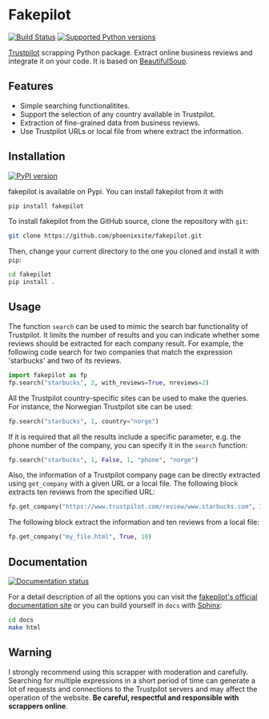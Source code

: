 # Fakepilot

[![Build Status](https://github.com/phoenixsite/fakepilot/actions/workflows/python-app.yml/badge.svg)](https://github.com/phoenixsite/fakepilot/actions/workflows/python-app.yml)
[![Supported Python
versions](https://img.shields.io/pypi/pyversions/fakepilot.svg)](https://pypi.org/project/fakepilot/)

[Trustpilot](https://www.trustpilot.com/) scrapping Python package.
Extract online business reviews and integrate it on your code.
It is based on [BeautifulSoup](https://www.crummy.com/software/BeautifulSoup/).

## Features
* Simple searching functionalitites.
* Support the selection of any country available in Trustpilot.
* Extraction of fine-grained data from business reviews.
* Use Trustpilot URLs or local file from where extract the information.

## Installation
[![PyPI version](https://badge.fury.io/py/fakepilot.svg)](https://pypi.org/project/fakepilot/)

fakepilot is available on Pypi. You can install fakepilot from it with

```bash
pip install fakepilot
```

To install fakepilot from the GitHub source, clone the repository with `git`:

```bash
git clone https://github.com/phoenixsite/fakepilot.git
```

Then, change your current directory to the one you cloned and install it with `pip`:

```bash
cd fakepilot
pip install .
```

## Usage
The function `search` can be used to mimic the search bar functionality
of Trustpilot. It limits the number of results and you can
indicate whether some reviews should be extracted for each company result.
For example, the following code search for two companies that match
the expression 'starbucks' and two of its reviews.

``` python
import fakepilot as fp
fp.search("starbucks", 2, with_reviews=True, nreviews=2)
```

All the Trustpilot country-specific sites can be used to make the queries.
For instance, the Norwegian Trustpilot site can be used:

``` python
fp.search("starbucks", 1, country="norge")
```

If it is required that all the results include a specific parameter, e.g.
the phone number of the company, you can specify it
in the `search` function:

```python
fp.search("starbucks", 1, False, 1, "phone", "norge")
```

Also, the information of a Trustpilot company page can be directly extracted
using ``get_company`` with a given URL or a local file.
The following block extracts ten reviews from the
specified URL:

```python
fp.get_company("https://www.trustpilot.com/review/www.starbucks.com", 10)
```

The following block extract the information and ten reviews from a local file:

```python
fp.get_company("my_file.html", True, 10)
```

## Documentation
[![Documentation status](https://readthedocs.org/projects/fakepilot/badge/?version=latest)](https://fakepilot.readthedocs.io/en/latest/)

For a detail description of all the options you can visit the [fakepilot's
official documentation site](https://fakepilot.readthedocs.io/)
or you can build yourself
in ``docs`` with [Sphinx](https://www.sphinx-doc.org/en/master/):

```bash
cd docs
make html
```

## Warning
I strongly recommend using this scrapper with moderation and carefully.
Searching for multiple expressions in a short period of time can generate
a lot of requests and connections to the Trustpilot servers and may affect the
operation of the website. **Be careful, respectful and responsible with
scrappers online**.

